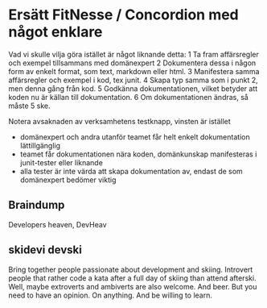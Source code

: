 # Ersätt FitNesse / Concordion med något enklare

Vad vi skulle vilja göra istället är något liknande detta:
1 Ta fram affärsregler och exempel tillsammans med domänexpert
2 Dokumentera dessa i någon form av enkelt format, som text, markdown eller html.
3 Manifestera samma affärsregler och exempel i kod, tex junit.
4 Skapa typ samma som i punkt 2, men denna gång från kod.
5 Godkänna dokumentationen, vilket betyder att koden nu är källan till dokumentation.
6 Om dokumentationen ändras, så måste 5 ske.

Notera avsaknaden av verksamhetens testknapp, vinsten är istället

- domänexpert och andra utanför teamet får helt enkelt dokumentation lättillgänglig
- teamet får dokumentationen nära koden, domänkunskap manifesteras i junit-tester eller liknande
- alla tester är inte värda att skapa dokumentation av, endast de som domänexpert bedömer viktig

## Braindump

Developers heaven, DevHeav

## skidevi devski

Bring together people passionate about development and skiing. Introvert people that rather code a kata after a full day of skiing than attend afterski. Well, maybe extroverts and ambiverts are also welcome. And beer. But you need to have an opinion. On anything. And be willing to learn.
